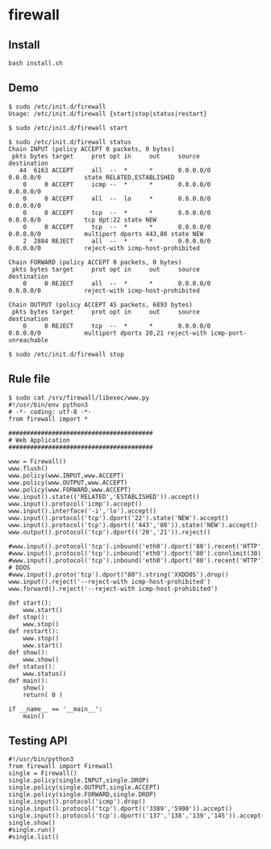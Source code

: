 firewall
========

Install
-------
    bash install.sh

Demo
----
	$ sudo /etc/init.d/firewall 
	Usage: /etc/init.d/firewall {start|stop|status|restart}

	$ sudo /etc/init.d/firewall start
	
	$ sudo /etc/init.d/firewall status
	Chain INPUT (policy ACCEPT 0 packets, 0 bytes)
	 pkts bytes target     prot opt in     out     source               destination         
	   44  6163 ACCEPT     all  --  *      *       0.0.0.0/0            0.0.0.0/0            state RELATED,ESTABLISHED
		0     0 ACCEPT     icmp --  *      *       0.0.0.0/0            0.0.0.0/0           
		0     0 ACCEPT     all  --  lo     *       0.0.0.0/0            0.0.0.0/0           
		0     0 ACCEPT     tcp  --  *      *       0.0.0.0/0            0.0.0.0/0            tcp dpt:22 state NEW
		0     0 ACCEPT     tcp  --  *      *       0.0.0.0/0            0.0.0.0/0            multiport dports 443,80 state NEW
		2  2884 REJECT     all  --  *      *       0.0.0.0/0            0.0.0.0/0            reject-with icmp-host-prohibited

	Chain FORWARD (policy ACCEPT 0 packets, 0 bytes)
	 pkts bytes target     prot opt in     out     source               destination         
		0     0 REJECT     all  --  *      *       0.0.0.0/0            0.0.0.0/0            reject-with icmp-host-prohibited

	Chain OUTPUT (policy ACCEPT 45 packets, 6893 bytes)
	 pkts bytes target     prot opt in     out     source               destination         
		0     0 REJECT     tcp  --  *      *       0.0.0.0/0            0.0.0.0/0            multiport dports 20,21 reject-with icmp-port-unreachable
	
	$ sudo /etc/init.d/firewall stop
	
Rule file
---------
	
	$ sudo cat /srv/firewall/libexec/www.py 
	#!/usr/bin/env python3
	# -*- coding: utf-8 -*-
	from firewall import * 

	######################################## 
	# Web Application
	######################################## 

	www = Firewall()
	www.flush()
	www.policy(www.INPUT,www.ACCEPT)
	www.policy(www.OUTPUT,www.ACCEPT)
	www.policy(www.FORWARD,www.ACCEPT)
	www.input().state(('RELATED','ESTABLISHED')).accept()
	www.input().protocol('icmp').accept()
	www.input().interface('-i','lo').accept()
	www.input().protocol('tcp').dport('22').state('NEW').accept()
	www.input().protocol('tcp').dport(('443','80')).state('NEW').accept()
	www.output().protocol('tcp').dport(('20','21')).reject()

	#www.input().protocol('tcp').inbound('eth0').dport('80').recent('HTTP',2,20).drop()
	#www.input().protocol('tcp').inbound('eth0').dport('80').connlimit(30).drop()
	#www.input().protocol('tcp').inbound('eth0').dport('80').recent('HTTP').accept()
	# DDOS
	#www.input().proto('tcp').dport("80").string('XXDD0S').drop()
	www.input().reject('--reject-with icmp-host-prohibited')
	www.forward().reject('--reject-with icmp-host-prohibited')

	def start():
		www.start()
	def stop():
		www.stop()
	def restart():
		www.stop()
		www.start()
	def show():
		www.show()
	def status():
		www.status()
	def main():
		show()
		return( 0 )

	if __name__ == '__main__':
		main()

Testing API
-----------
    #!/usr/bin/python3
    from firewall import Firewall    
    single = Firewall()
    single.policy(single.INPUT,single.DROP)
    single.policy(single.OUTPUT,single.ACCEPT)
    single.policy(single.FORWARD,single.DROP)
    single.input().protocol('icmp').drop()
    single.input().protocol('tcp').dport(('3389','5900')).accept()
    single.input().protocol('tcp').dport(('137','138','139','145')).accept()
    single.show()
    #single.run()
    #single.list()